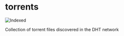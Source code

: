 torrents 
========
![Indexed](https://img.shields.io/badge/indexed-243690-blue)

Collection of torrent files discovered in the DHT network
